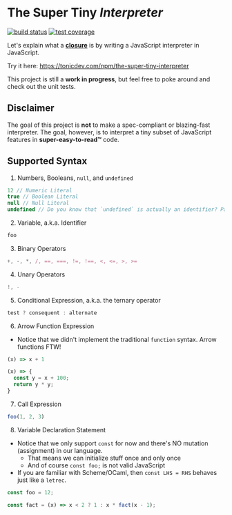 # The Super Tiny _Interpreter_
[![build status](https://img.shields.io/travis/keyanzhang/the-super-tiny-interpreter/master.svg?style=flat-square)](https://travis-ci.org/keyanzhang/the-super-tiny-interpreter)
[![test coverage](https://img.shields.io/coveralls/keyanzhang/the-super-tiny-interpreter/master.svg?style=flat-square)](https://coveralls.io/github/keyanzhang/the-super-tiny-interpreter?branch=master)

Let's explain what a **[closure](https://developer.mozilla.org/en-US/docs/Web/JavaScript/Closures)** is by writing a JavaScript interpreter in JavaScript.

Try it here: https://tonicdev.com/npm/the-super-tiny-interpreter

This project is still a **work in progress**, but feel free to poke around and check out the unit tests.

## Disclaimer
The goal of this project is **not** to make a spec-compliant or blazing-fast interpreter. The goal, however, is to interpret a tiny subset of JavaScript features in **super-easy-to-read™** code.

## Supported Syntax
1. Numbers, Booleans, `null`, and `undefined`

  ```javascript
  12 // Numeric Literal
  true // Boolean Literal
  null // Null Literal
  undefined // Do you know that `undefined` is actually an identifier? Paul Irish calls shadowing it the "Asshole Effect".
  ```

2. Variable, a.k.a. Identifier

  ```javascript
  foo
  ```

3. Binary Operators

  ```javascript
  +, -, *, /, ==, ===, !=, !==, <, <=, >, >=
  ```

4. Unary Operators

  ```javascript
  !, -
  ```

5. Conditional Expression, a.k.a. the ternary operator

  ```javascript
  test ? consequent : alternate
  ```

6. Arrow Function Expression
  - Notice that we didn't implement the traditional `function` syntax. Arrow functions FTW!

  ```javascript
  (x) => x + 1

  (x) => {
    const y = x + 100;
    return y * y;
  }
  ```

7. Call Expression

  ```javascript
  foo(1, 2, 3)
  ```

8. Variable Declaration Statement
  - Notice that we only support `const` for now and there's NO mutation (assignment) in our language.
    - That means we can initialize stuff once and only once
    - And of course `const foo;` is not valid JavaScript
  - If you are familiar with Scheme/OCaml, then `const LHS = RHS` behaves just like a `letrec`.

  ```javascript
  const foo = 12;

  const fact = (x) => x < 2 ? 1 : x * fact(x - 1);
  ```
